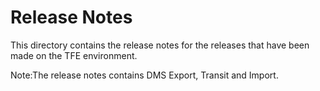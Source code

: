 # Release Notes

This directory contains the release notes for the releases that have been made on the TFE environment.

Note:The release notes contains DMS Export, Transit and Import.
